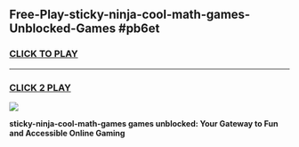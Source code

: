 
## Free-Play-sticky-ninja-cool-math-games-Unblocked-Games #pb6et
<h3>
<a href="https://news.freeplayer.one?title=sticky-ninja-cool-math-games&ref=8M">CLICK TO PLAY</a></h3>
<hr>

<h3>
<a href="https://news.freeplayer.one?title=sticky-ninja-cool-math-games&ref=8M">CLICK 2 PLAY</a>
  
</h3>

<a href="https://news.freeplayer.one?title=sticky-ninja-cool-math-games&ref=8M"><img src="https://clearcache.store/games.png"></a>


**sticky-ninja-cool-math-games games unblocked: Your Gateway to Fun and Accessible Online Gaming**
